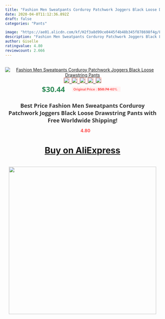 ```yaml
---
title: "Fashion Men Sweatpants Corduroy Patchwork Joggers Black Loose Drawstring Pants"
date: 2020-04-8T11:12:36.892Z
draft: false
categories: "Pants"

image: "https://ae01.alicdn.com/kf/H2f3a8d99ce0445f4b48b345f878698f4g/Fashion-Men-Sweatpants-Corduroy-Patchwork-Joggers-Black-Loose-Drawstring-Pants.jpg"
description: "Fashion Men Sweatpants Corduroy Patchwork Joggers Black Loose Drawstring Pants"
author: Giselle
ratingvalue: 4.80
reviewcount: 2.666
---
```

<br>
<div style="text-align: center;">
<a href="https://s.click.aliexpress.com/e/_AtgCjx" target="_blank" rel="nofollow noopener noreferrer"><img alt="Fashion Men Sweatpants Corduroy Patchwork Joggers Black Loose Drawstring Pants" class="magnifier-image" src="https://ae01.alicdn.com/kf/H2f3a8d99ce0445f4b48b345f878698f4g/Fashion-Men-Sweatpants-Corduroy-Patchwork-Joggers-Black-Loose-Drawstring-Pants.jpg_640x640.jpg">
<br>
<img style="border:1px solid salmon" src="https://ae01.alicdn.com/kf/H2f3a8d99ce0445f4b48b345f878698f4g/Fashion-Men-Sweatpants-Corduroy-Patchwork-Joggers-Black-Loose-Drawstring-Pants.jpg_120x120.jpg">&nbsp;&nbsp;<img style="border:1px solid salmon" src="https://ae01.alicdn.com/kf/H8344cb662bf441c09194a377770281b2J/Fashion-Men-Sweatpants-Corduroy-Patchwork-Joggers-Black-Loose-Drawstring-Pants.jpg_120x120.jpg">&nbsp;&nbsp;<img style="border:1px solid salmon" src="https://ae01.alicdn.com/kf/Hb51ab05d939f49d9920239da4f6a3e4dJ/Fashion-Men-Sweatpants-Corduroy-Patchwork-Joggers-Black-Loose-Drawstring-Pants.jpg_120x120.jpg">&nbsp;&nbsp;<img style="border:1px solid salmon" src="https://ae01.alicdn.com/kf/H4e907bc8a49d458bb49b9629b4051cdbd/Fashion-Men-Sweatpants-Corduroy-Patchwork-Joggers-Black-Loose-Drawstring-Pants.jpg_120x120.jpg">&nbsp;&nbsp;<img style="border:1px solid salmon" src="https://ae01.alicdn.com/kf/H600af90225894971bf4d05bafb3186931/Fashion-Men-Sweatpants-Corduroy-Patchwork-Joggers-Black-Loose-Drawstring-Pants.jpg_120x120.jpg"></a></div><br0>
<div style="text-align: center;"><span style="background-color: white; border: 0px; box-sizing: border-box; color: seagreen; display: inline-block; font-family: &quot;open sans&quot; , &quot;arial&quot; , &quot;helvetica&quot; , sans-serif , &quot;heiti&quot;; font-size: 24px; font-stretch: inherit; font-weight: 700; line-height: inherit; margin: 0px 10px 0px 0px; padding: 0px; vertical-align: middle;">$30.44 </span>
<span style="background: rgb(255 , 241 , 241); border-radius: 3px; border: 0px; box-sizing: border-box; color: #ff4747; display: inline-block; font-family: inherit; font-size: 12px; font-stretch: inherit; font-style: inherit; font-variant: inherit; font-weight: 600; line-height: inherit; margin: 0px; padding: 2px 5px; transform: scale(0.9); vertical-align: middle;">Original Price : <b style="text-decoration: line-through;">$50.74 </b> 40%&nbsp;&nbsp;</span></div>
<h1 style="color: #333333; display: inline-block; font-family: &quot;open sans&quot; , &quot;arial&quot; , &quot;helvetica&quot; , sans-serif , &quot;heiti&quot;; font-size: 18px; font-stretch: inherit; font-weight: 700; text-align: center;">Best Price Fashion Men Sweatpants Corduroy Patchwork Joggers Black Loose Drawstring Pants with Free Worldwide Shipping!</h1>
<div style="color: #ff4747; text-align: center;">
<img src="https://4.bp.blogspot.com/-M0ZcTcb-5uY/XleCXlxnR4I/AAAAAAAAAEc/OrjgMkXV1oMQFaCRZj5HQwOCBcu3w1FegCPcBGAYYCw/s1600/star.png" style="height: 15px;">&nbsp;<b>4.80</b></div>
<div class="button_cont" align="center"><a class="buynow_a" href="https://s.click.aliexpress.com/e/_AtgCjx" target="_blank" rel="nofollow noopener noreferrer"><H1>Buy on AliExpress</H1></a></div><br>
<div class="separator" style="clear: both; text-align: center;">
<img src="https://lh3.googleusercontent.com/-pTy5HemUv9M/XlePHvY0dAI/AAAAAAAAAE4/0nX5iRUoIWY8eMW9Dpxeirr157OZliDIgCLcBGAsYHQ/s1600/badge.gif" width="480">
</div>
